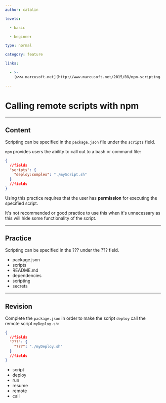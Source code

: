 ```yaml
---
author: catalin

levels:

  - basic

  - beginner

type: normal

category: feature

links:

  - >-
    [www.marcusoft.net](http://www.marcusoft.net/2015/08/npm-scripting-configs-and-arguments.html#calling-remote-scripts){website}

---
```


# Calling remote scripts with npm

---

## Content

Scripting can be specified in the `package.json` file under the `scripts` field.

`npm` provides users the ability to call out to a bash or command file:

```json
{
  //fields
  "scripts": {
    "deploy:complex": "./myScript.sh"
  }
  //fields
}
```

Using this practice requires that the user has **permission** for executing the specified script.

It's not recommended or good practice to use this when it's unnecessary as this will hide some functionality of the script.

---

## Practice

Scripting can be specified in the ??? under the ??? field.

- package.json
- scripts
- README.md
- dependencies
- scripting
- secrets

---

## Revision

Complete the `package.json` in order to make the script `deploy` call the remote script `myDeploy.sh`:

```json
{
  //fields
  "???": {
    "???": "./myDeploy.sh"
  }
  //fields
}
```

- script
- deploy
- run
- resume
- remote
- call
